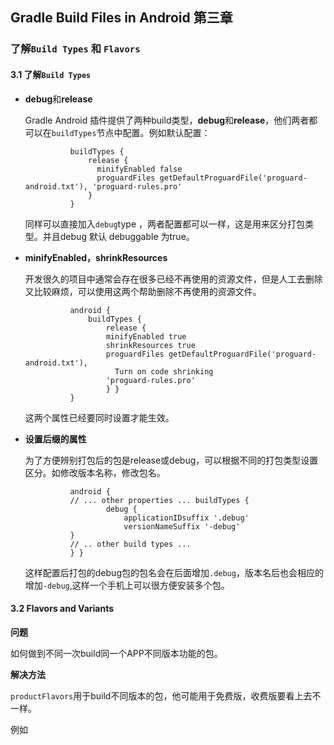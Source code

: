 ## Gradle Build Files in Android 第三章

### 了解`Build Types` 和 `Flavors`

#### 3.1 了解`Build Types` 

* **debug**和**release**

	Gradle Android 插件提供了两种build类型，**debug**和**release**，他们两者都可以在`buildTypes`节点中配置。例如默认配置：

				buildTypes {
				    release {
				      minifyEnabled false
				      proguardFiles getDefaultProguardFile('proguard-android.txt'), 'proguard-rules.pro'
				    }
				}

	同样可以直接加入`debug`type ，两者配置都可以一样，这是用来区分打包类型。并且debug 默认 debuggable 为true。

* **minifyEnabled，shrinkResources**

	开发很久的项目中通常会存在很多已经不再使用的资源文件，但是人工去删除又比较麻烦，可以使用这两个帮助删除不再使用的资源文件。

				android {
				    buildTypes {
						release {
						minifyEnabled true
						shrinkResources true
						proguardFiles getDefaultProguardFile('proguard-android.txt'),
						  Turn on code shrinking
						'proguard-rules.pro'
						} }
				}

	这两个属性已经要同时设置才能生效。

* **设置后缀的属性**

	为了方便辨别打包后的包是release或debug，可以根据不同的打包类型设置区分。如修改版本名称，修改包名。

				android {
				// ... other properties ... buildTypes {
				        debug {
				            applicationIDsuffix '.debug'
				            versionNameSuffix '-debug'
				}
				// .. other build types ...
				} }

	这样配置后打包的debug包的包名会在后面增加`.debug`，版本名后也会相应的增加`-debug`,这样一个手机上可以很方便安装多个包。

#### 3.2 Flavors and Variants

**问题**

如何做到不同一次build同一个APP不同版本功能的包。

**解决方法**

`productFlavors`用于build不同版本的包，他可能用于免费版，收费版要看上去不一样。

例如

